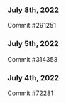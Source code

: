 ### July 8th, 2022

Commit #291251

### July 5th, 2022

Commit #314353


### July 4th, 2022

Commit #72281
